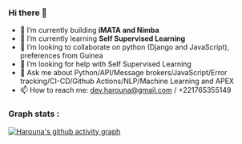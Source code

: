 ### Hi there 👋

<!--
**hadpro24/hadpro24** is a ✨ _special_ ✨ repository because its `README.md` (this file) appears on your GitHub profile.

Here are some ideas to get you started:

- 🔭 I’m currently working on ...
- 🌱 I’m currently learning ...
- 👯 I’m looking to collaborate on ...
- 🤔 I’m looking for help with ...
- 💬 Ask me about ...
- 📫 How to reach me: ...
- 😄 Pronouns: ...
- ⚡ Fun fact: ...
 [![Top Langs](https://github-readme-stats.vercel.app/api/top-langs/?username=hadpro24)](https://github.com/anuraghazra/github-readme-stats)
-->

- 🔭 I’m currently building **iMATA and Nimba** 
- 🌱 I’m currently learning **Self Supervised Learning**
- 👯 I’m looking to collaborate on python (Django and JavaScript), preferences from Guinea
- 🤔 I’m looking for help with Self Supervised Learning
- 💬 Ask me about Python/API/Message brokers/JavaScript/Error tracking/CI-CD/Github Actions/NLP/Machine Learning and APEX
- 📫 How to reach me: dev.harouna@gmail.com / +221765355149

<!-- 
 ![Harouna's github stats](https://github-readme-stats.vercel.app/api?username=hadpro24&show_icons=true&theme=radical)
 -->

### Graph stats :
[![Harouna's github activity graph](https://activity-graph.herokuapp.com/graph?username=hadpro24&theme=xcode)](https://github.com/hadpro24)

